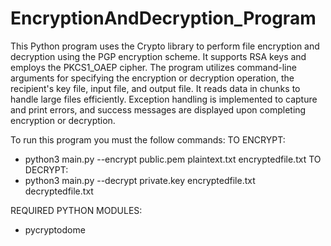# EncryptionAndDecryption_Program

This Python program uses the Crypto library to perform file encryption and decryption using the PGP encryption scheme. It supports RSA keys and employs the PKCS1_OAEP cipher. The program utilizes command-line arguments for specifying the encryption or decryption operation, the recipient's key file, input file, and output file. It reads data in chunks to handle large files efficiently. Exception handling is implemented to capture and print errors, and success messages are displayed upon completing encryption or decryption.


To run this program you must the follow commands:
TO ENCRYPT:
- python3 main.py --encrypt public.pem plaintext.txt encryptedfile.txt
TO DECRYPT:
- python3 main.py --decrypt private.key encryptedfile.txt decryptedfile.txt


REQUIRED PYTHON MODULES:
- pycryptodome

